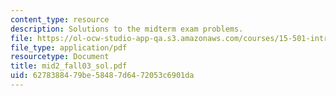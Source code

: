 ```yaml
---
content_type: resource
description: Solutions to the midterm exam problems.
file: https://ol-ocw-studio-app-qa.s3.amazonaws.com/courses/15-501-introduction-to-financial-and-managerial-accounting-spring-2004/6278388479be58487d6472053c6901da_mid2_fall03_sol.pdf
file_type: application/pdf
resourcetype: Document
title: mid2_fall03_sol.pdf
uid: 62783884-79be-5848-7d64-72053c6901da
---
```

